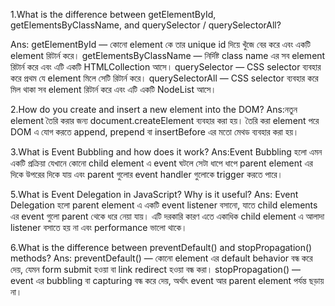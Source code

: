 1.What is the difference between getElementById, getElementsByClassName, and querySelector / querySelectorAll?

Ans: getElementById — কোনো element কে তার unique id দিয়ে খুঁজে বের করে এবং একটি element রিটার্ন করে।
getElementsByClassName — নির্দিষ্ট class name এর সব element রিটার্ন করে এবং এটি একটি HTMLCollection আসে।
querySelector — CSS selector ব্যবহার করে প্রথম যে element মিলে সেটি রিটার্ন করে।
querySelectorAll — CSS selector ব্যবহার করে মিল থাকা সব element রিটার্ন করে এবং এটি একটি NodeList আসে।


2.How do you create and insert a new element into the DOM?
Ans:নতুন element তৈরি করার জন্য document.createElement ব্যবহার করা হয়। তৈরি করা element পরে DOM এ যোগ করতে append, prepend বা insertBefore এর মতো মেথড ব্যবহার করা হয়।


3.What is Event Bubbling and how does it work?
Ans:Event Bubbling হলো এমন একটি প্রক্রিয়া যেখানে কোনো child element এ event ঘটলে সেটা ধাপে ধাপে parent element এর দিকে উপরের দিকে যায় এবং parent গুলোর event handler গুলোকে trigger করতে পারে।


5.What is Event Delegation in JavaScript? Why is it useful?
Ans: Event Delegation হলো parent element এ একটি event listener বসানো, যাতে child elements এর event গুলো parent থেকে ধরে নেয়া যায়। এটি দরকারি কারণ এতে একাধিক child element এ আলাদা listener বসাতে হয় না এবং performance ভালো থাকে।


6.What is the difference between preventDefault() and stopPropagation() methods?
Ans: preventDefault() — কোনো element এর default behavior বন্ধ করে দেয়, যেমন form submit হওয়া বা link redirect হওয়া বন্ধ করা।
stopPropagation() — event এর bubbling বা capturing বন্ধ করে দেয়, অর্থাৎ event আর parent element পর্যন্ত ছড়ায় না।
